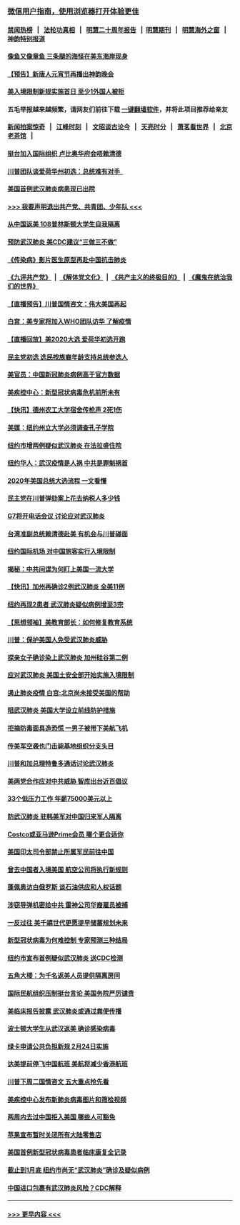 ### [微信用户指南，使用浏览器打开体验更佳](https://github.com/gfw-breaker/banned-news1/blob/master/indexes/wechat-guide.md?t=0)
#### [禁闻热榜](热点新闻.md?t=0)  &nbsp;&nbsp;|&nbsp;&nbsp; [法轮功真相](https://github.com/gfw-breaker/truth/blob/master/README.md?t=0) &nbsp;&nbsp;|&nbsp;&nbsp; [明慧二十周年报告](https://github.com/gfw-breaker/mh-reports/blob/master/README.md?t=0) &nbsp;&nbsp;|&nbsp;&nbsp;[明慧期刊](https://github.com/gfw-breaker/mh-qikan) &nbsp;&nbsp;|&nbsp;&nbsp; [明慧海外之窗](https://github.com/gfw-breaker/mh-news/blob/master/README.md?t=0) &nbsp;&nbsp;|&nbsp;&nbsp; [神韵特别报道](https://github.com/gfw-breaker/mh-news/blob/master/shenyun.md?t=0)
#### [像鱼又像章鱼 三条腿的海怪在美东海岸现身](../pages/nsc412/n11843092.md?t=02041411) 
#### [【预告】新唐人元宵节再播出神韵晚会](../pages/nsc412/n11843192.md?t=02041411) 
#### [美入境限制新规实施首日 至少1外国人被拒](../pages/nsc412/n11843058.md?t=02041411) 
#### 五毛举报越来越频繁，请网友们前往下载 [一键翻墙软件](https://github.com/gfw-breaker/ssr-accounts)，并将此项目推荐给亲友
#### [新闻拍案惊奇](https://github.com/gfw-breaker/banned-news1/blob/master/pages/link4.md) &nbsp;&nbsp;|&nbsp;&nbsp; [江峰时刻](https://github.com/gfw-breaker/banned-news1/blob/master/pages/link4.md) &nbsp;&nbsp;|&nbsp;&nbsp; [文昭谈古论今](https://github.com/gfw-breaker/banned-news1/blob/master/pages/link4.md) &nbsp;&nbsp;|&nbsp;&nbsp; [天亮时分](https://github.com/gfw-breaker/banned-news1/blob/master/pages/link4.md) &nbsp;&nbsp;|&nbsp;&nbsp; [萧茗看世界](https://github.com/gfw-breaker/banned-news1/blob/master/pages/link4.md) &nbsp;&nbsp;|&nbsp;&nbsp; [北京老茶馆](https://github.com/gfw-breaker/banned-news1/blob/master/pages/link4.md) &nbsp;&nbsp;|&nbsp;&nbsp; 
#### [挺台加入国际组织 卢比奥华府会唔赖清德](../pages/nsc412/n11843023.md?t=02041411) 
#### [川普团队谈爱荷华州初选：总统难有对手  ](../pages/nsc412/n11842867.md?t=02041411) 
#### [美国首例武汉肺炎病患现已出院](../pages/nsc412/n11842740.md?t=02041411) 
#### [>>> 我要声明退出共产党、共青团、少年队 <<<](https://github.com/begood0513/goodnews/blob/master/quit/letter.md) 
#### [从中国返美 108普林斯顿大学生自我隔离](../pages/nsc412/n11842714.md?t=02041411) 
#### [预防武汉肺炎 美CDC建议“三做三不做”](../pages/nsc412/n11842700.md?t=02041411) 
#### [《传染病》影片医生原型再赴中国抗击肺炎](../pages/nsc412/n11842626.md?t=02041411) 
#### [《九评共产党》](https://github.com/begood0513/9ping.md/blob/master/README.md) &nbsp;|&nbsp; [《解体党文化》](../../../../jtdwh.md/blob/master/README.md)  &nbsp;|&nbsp; [《共产主义的终极目的》](../../../../gczydzjmd.md/blob/master/README.md) &nbsp;|&nbsp; [《魔鬼在统治我们的世界》](../../../../mgztzwmdsj.md/blob/master/README.md) 
#### [【直播预告】川普国情咨文：伟大美国再起](../pages/nsc412/n11842079.md?t=02041411) 
#### [白宫：美专家将加入WHO团队访华 了解疫情](../pages/nsc412/n11842198.md?t=02041411) 
#### [【直播回放】美2020大选 爱荷华初选开跑](../pages/nsc412/n11841820.md?t=02041411) 
#### [民主党初选 选民按族裔年龄支持总统参选人](../pages/nsc412/n11842239.md?t=02041411) 
#### [美官员：中国新冠肺炎病例高于官方数据](../pages/nsc412/n11842452.md?t=02041411) 
#### [美疾控中心：新型冠状病毒危机前所未有](../pages/nsc412/n11842406.md?t=02041411) 
#### [【快讯】德州农工大学宿舍传枪声 2死1伤](../pages/nsc412/n11842279.md?t=02041411) 
#### [美媒：纽约州立大学必须调查孔子学院](../pages/nsc412/n11840637.md?t=02041411) 
#### [纽约市增两例疑似武汉肺炎 在法拉盛住院](../pages/nsc412/n11840625.md?t=02041411) 
#### [纽约华人：武汉疫情是人祸 中共是罪魁祸首](../pages/nsc412/n11840631.md?t=02041411) 
#### [2020年美国总统大选流程 一文看懂](../pages/nsc412/n11842056.md?t=02041411) 
#### [民主党在川普弹劾案上花去纳税人多少钱](../pages/nsc412/n11841941.md?t=02041411) 
#### [G7将开电话会议 讨论应对武汉肺炎](../pages/nsc412/n11841658.md?t=02041411) 
#### [台湾准副总统赖清德赴美 有机会与川普碰面](../pages/nsc412/n11841332.md?t=02041411) 
#### [纽约国际机场  对中国旅客实行入境限制](../pages/nsc412/n11840619.md?t=02041411) 
#### [揭秘：中共间谍为何盯上美国一流大学](../pages/nsc412/n11840270.md?t=02041411) 
#### [【快讯】加州再确诊2例武汉肺炎 全美11例](../pages/nsc412/n11840339.md?t=02041411) 
#### [纽约再现2患者 武汉肺炎疑似病例增至3宗](../pages/nsc412/n11840010.md?t=02041411) 
#### [【思想领袖】美教育部长：如何修复教育系统](../pages/nsc412/n11690865.md?t=02041411) 
#### [川普：保护美国人免受武汉肺炎威胁](../pages/nsc412/n11839718.md?t=02041411) 
#### [探亲女子确诊染上武汉肺炎 加州硅谷第二例](../pages/nsc412/n11839784.md?t=02041411) 
#### [应对武汉肺炎 美国土安全部开始实施入境限制](../pages/nsc412/n11839729.md?t=02041411) 
#### [遏止肺炎疫情 白宫:北京尚未接受美国的帮助](../pages/nsc412/n11839660.md?t=02041411) 
#### [阻武汉肺炎 美国大学设立前线防护措施](../pages/nsc412/n11839479.md?t=02041411) 
#### [拒摘防毒面具造恐慌 一男子被带下美航飞机](../pages/nsc412/n11839455.md?t=02041411) 
#### [传美军空袭也门击毙基地组织分支头目](../pages/nsc412/n11839210.md?t=02041411) 
#### [川普和加总理特鲁多通话讨论武汉肺炎](../pages/nsc412/n11839128.md?t=02041411) 
#### [美两党合作应对中共威胁 智库出台近百倡议](../pages/nsc412/n11838437.md?t=02041411) 
#### [33个低压力工作 年薪75000美元以上](../pages/nsc412/n11834441.md?t=02041411) 
#### [防武汉肺炎 驻韩美军对中国归来军人隔离](../pages/nsc412/n11838970.md?t=02041411) 
#### [Costco或亚马逊Prime会员 哪个更合适你](../pages/nsc412/n11834459.md?t=02041411) 
#### [美国印太司令部禁止所属军民前往中国](../pages/nsc412/n11838418.md?t=02041411) 
#### [曾去中国者入境美国 航空公司将执行新规则](../pages/nsc412/n11838375.md?t=02041411) 
#### [蓬佩奥访白俄罗斯 谈石油供应和人权话题](../pages/nsc412/n11838242.md?t=02041411) 
#### [涉窃导弹机密给中共 雷神公司华裔雇员被捕](../pages/nsc412/n11838129.md?t=02041411) 
#### [一反过往 美千禧世代更愿提早储蓄规划未来](../pages/nsc412/n11837601.md?t=02041411) 
#### [新型冠状病毒为何难控制 专家预测三种结局](../pages/nsc412/n11838002.md?t=02041411) 
#### [纽约市宣布首例疑似武汉肺炎 送CDC检测](../pages/nsc412/n11837852.md?t=02041411) 
#### [五角大楼：为千名返美人员提供隔离房间](../pages/nsc412/n11837831.md?t=02041411) 
#### [国际民航组织压制挺台言论 美国务院严厉谴责](../pages/nsc412/n11837791.md?t=02041411) 
#### [美临床报告披露 武汉肺炎或通过粪便传播](../pages/nsc412/n11837626.md?t=02041411) 
#### [波士顿大学生从武汉返美 确诊感染病毒](../pages/nsc412/n11837580.md?t=02041411) 
#### [绿卡申请公共负担新规 2月24日实施](../pages/nsc412/n11836634.md?t=02041411) 
#### [达美提前停飞中国航班 美航将减少香港航班](../pages/nsc412/n11837649.md?t=02041411) 
#### [川普下周二国情咨文 五大重点抢先看](../pages/nsc412/n11837512.md?t=02041411) 
#### [美疾控中心发布新肺炎病毒图片和筛检视频](../pages/nsc412/n11837491.md?t=02041411) 
#### [两周内去过中国拒入美国 哪些人可豁免](../pages/nsc412/n11837400.md?t=02041411) 
#### [苹果宣布暂时关闭所有大陆零售店](../pages/nsc412/n11837097.md?t=02041411) 
#### [美国首例新型冠状病毒患者临床康复全记录](../pages/nsc412/n11836513.md?t=02041411) 
#### [截止到1月底  纽约市尚无“武汉肺炎”确诊及疑似病例](../pages/nsc412/n11836657.md?t=02041411) 
#### [中国进口包裹有武汉肺炎风险？CDC解释](../pages/nsc412/n11836321.md?t=02041411) 

----
#### [ >>> 更早内容 <<< ](../indexes/nsc412-earlier.md)
